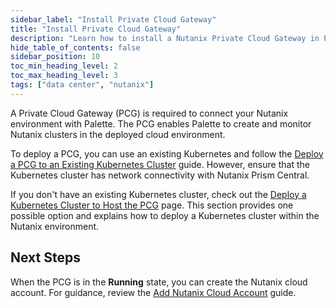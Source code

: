 ```yaml
---
sidebar_label: "Install Private Cloud Gateway"
title: "Install Private Cloud Gateway"
description: "Learn how to install a Nutanix Private Cloud Gateway in Palette."
hide_table_of_contents: false
sidebar_position: 10
toc_min_heading_level: 2
toc_max_heading_level: 3
tags: ["data center", "nutanix"]
---
```


A Private Cloud Gateway (PCG) is required to connect your Nutanix environment with Palette. The PCG enables Palette to
create and monitor Nutanix clusters in the deployed cloud environment.

To deploy a PCG, you can use an existing Kubernetes and follow the
[Deploy a PCG to an Existing Kubernetes Cluster](../../../pcg/deploy-pcg-k8s.md) guide. However, ensure that the
Kubernetes cluster has network connectivity with Nutanix Prism Central.

If you don't have an existing Kubernetes cluster, check out the
[Deploy a Kubernetes Cluster to Host the PCG](deploy-kubernetes-cluster-pcg.md) page. This section provides one possible
option and explains how to deploy a Kubernetes cluster within the Nutanix environment.

## Next Steps

When the PCG is in the **Running** state, you can create the Nutanix cloud account. For guidance, review the
[Add Nutanix Cloud Account](/docs/docs-content/clusters/data-center/nutanix/add-nutanix-cloud-account.md) guide.
